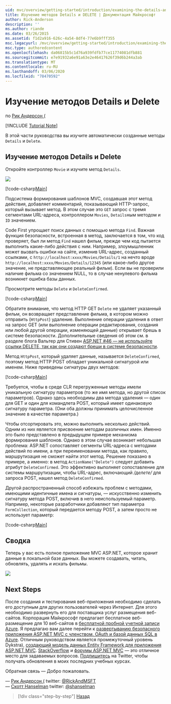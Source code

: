 ```yaml
---
uid: mvc/overview/getting-started/introduction/examining-the-details-and-delete-methods
title: Изучение методов Details и DELETE | Документация Майкрософт
author: Rick-Anderson
description: ''
ms.author: riande
ms.date: 03/26/2015
ms.assetid: f1d2a916-626c-4a54-8df4-77e6b9fff355
msc.legacyurl: /mvc/overview/getting-started/introduction/examining-the-details-and-delete-methods
msc.type: authoredcontent
ms.openlocfilehash: da06815b5c1d76a939fdfb77ce11774081dfb881
ms.sourcegitcommit: e7e91932a6e91a63e2e46417626f39d6b244a3ab
ms.translationtype: MT
ms.contentlocale: ru-RU
ms.lasthandoff: 03/06/2020
ms.locfileid: "78470592"
---
```

# <a name="examining-the-details-and-delete-methods"></a>Изучение методов Details и Delete

по [Рик Андерсон (](https://twitter.com/RickAndMSFT)

[!INCLUDE [Tutorial Note](index.md)]

В этой части руководства вы изучите автоматически созданные методы `Details` и `Delete`.

## <a name="examining-the-details-and-delete-methods"></a>Изучение методов Details и Delete

Откройте контроллер `Movie` и изучите метод `Details`.

![](examining-the-details-and-delete-methods/_static/image1.png)

[!code-csharp[Main](examining-the-details-and-delete-methods/samples/sample1.cs)]

Подсистема формирования шаблонов MVC, создавшая этот метод действия, добавляет комментарий, показывающий HTTP-запрос, который вызывает метод. В этом случае это `GET` запрос с тремя сегментами URL-адреса, контроллером `Movies`, `Details`ным методом и `ID` значением.

Code First упрощает поиск данных с помощью метода `Find`. Важная функция безопасности, встроенная в метод, заключается в том, что код проверяет, был ли метод `Find` нашел фильм, прежде чем код пытается выполнить какие-либо действия с ним. Например, злоумышленник может вызвать ошибки на сайте, изменив URL-адрес, созданный ссылками, с `http://localhost:xxxx/Movies/Details/1` на нечто вроде `http://localhost:xxxx/Movies/Details/12345` (или какое-либо другое значение, не представляющее реальный фильм). Если вы не проверили наличие фильма со значением NULL, то в случае ненулевого фильма возникнет ошибка базы данных.

Просмотрите методы `Delete` и `DeleteConfirmed`.

[!code-csharp[Main](examining-the-details-and-delete-methods/samples/sample2.cs?highlight=17)]

Обратите внимание, что метод HTTP GET `Delete` не удаляет указанный фильм, он возвращает представление фильма, в котором можно отправить (`HttpPost`) удаление. Выполнение операции удаления в ответ на запрос GET (или выполнение операции редактирования, создания или любой другой операции, изменяющей данные) открывает брешь в системе безопасности. Дополнительные сведения об этом см. в разделе блога Вальтер для Стивен [ASP.NET #46 — не используйте ссылки DELETE, так как они создают бреши в системе безопасности](http://stephenwalther.com/blog/archive/2009/01/21/asp.net-mvc-tip-46-ndash-donrsquot-use-delete-links-because.aspx).

Метод `HttpPost`, который удаляет данные, называется `DeleteConfirmed`, поэтому метод HTTP POST обладает уникальной сигнатурой или именем. Ниже приведены сигнатуры двух методов:

[!code-csharp[Main](examining-the-details-and-delete-methods/samples/sample3.cs)]

Требуется, чтобы в среде CLR перегруженные методы имели уникальную сигнатуру параметров (то же имя метода, но другой список параметров). Однако здесь необходимы два метода удаления — один для GET и один для командлета POST, который имеет одинаковую сигнатуру параметра. (Они оба должны принимать целочисленное значение в качестве параметра.)

Чтобы отсортировать это, можно выполнить несколько действий. Одним из них является присвоение методам различных имен. Именно это было представлено в предыдущем примере механизма формирования шаблонов. Однако в этом случае возникает небольшая проблема: ASP.NET сопоставляет сегменты URL-адреса с методами действий по имени, а при переименовании метода, как правило, маршрутизация не сможет найти этот метод. Решение показано в примере, а именно: в метод `ActionName("Delete")` следует добавить атрибут `DeleteConfirmed`. Это эффективно выполняет сопоставление для системы маршрутизации, чтобы URL-адрес, включающий */делете/* для запроса POST, нашел метод `DeleteConfirmed`.

Другой распространенный способ избежать проблем с методами, имеющими идентичные имена и сигнатуры, — искусственно изменить сигнатуру метода POST, включив в него неиспользуемый параметр. Например, некоторые разработчики добавляют тип параметра `FormCollection`, который передается методу POST, а затем просто не использует параметр:

[!code-csharp[Main](examining-the-details-and-delete-methods/samples/sample4.cs)]

## <a name="summary"></a>Сводка

Теперь у вас есть полное приложение MVC ASP.NET, которое хранит данные в локальной базе данных. Вы можете создавать, читать, обновлять, удалять и искать фильмы.

![](examining-the-details-and-delete-methods/_static/image2.png)

## <a name="next-steps"></a>Next Steps

После создания и тестирования веб-приложения необходимо сделать его доступным для других пользователей через Интернет. Для этого необходимо развернуть его для поставщика услуг размещения веб-сайтов. Корпорация Майкрософт предлагает бесплатное веб-размещение для 10 веб-сайтов в [бесплатной пробной учетной записи Azure](https://www.windowsazure.com/pricing/free-trial/?WT.mc_id=A443DD604). Я предлагаю вам далее перейти к [развертыванию безопасного приложения ASP.NET MVC с членством, OAuth и базой данных SQL в Azure](https://docs.microsoft.com/aspnet/core/security/authorization/secure-data). Отличным руководством является промежуточный уровень Dykstra), [создающий модель данных Entity Framework для приложения ASP.NET MVC](../getting-started-with-ef-using-mvc/creating-an-entity-framework-data-model-for-an-asp-net-mvc-application.md). [StackOverflow](http://stackoverflow.com/help) и [форумы ASP.NET MVC](https://forums.asp.net/1146.aspx) — это отличное место для задаваемых вопросов. [Подпишитесь](https://twitter.com/RickAndMSFT) на Twitter, чтобы получать обновления в моих последних учебных курсах.

Обратная связь — Добро пожаловать.

— [Рик Андерсон (](https://blogs.msdn.com/rickAndy) twitter: [@RickAndMSFT](https://twitter.com/RickAndMSFT)  
— [Скотт Hanselman](http://www.hanselman.com/blog/) twitter: [@shanselman](https://twitter.com/shanselman)

> [!div class="step-by-step"]
> [Назад](adding-validation.md)
